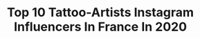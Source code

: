 ---
title: Top 10 Tattoo-Artists Instagram Influencers In France In 2020
description: >-
  Find top tattoo-artists Instagram influencers in France in 2020. Most popular hashtags: #tattoo #tattooartist #tatouage #inked.
platform: Instagram
hits: 199
text_top: See the most popular Instagram influencers on inBeat.
text_bottom: Our database has 199 Instagram influencers like this in France for you to connect with.
profiles:
  - username: "sampaguitajay_tattoo"
    fullname: >-
      Sampaguita Jay 🇵🇭🇫🇷
    bio: >-
      • TATTOO ARTIST, Paris France • sponsored by : - @aftercareh2ocean - @tattooarmourpro • jaytattooart@gmail.com •@noireinkcollective
    location: "France"
    followers: 72182
    engagement: 521
    commentsToLikes: 0.024842
    id: ck5qcw77isme10i11q7pjeh8q
    verified: false
    hashtags: "#vikings, #tattooartist, #cheyennetattooequipment, #realistictattoo"
  - username: "chimaera_tattoo"
    fullname: >-
      Carole
    bio: >-
      Tattoo artist 🌸 Inclusive as fuck🌈 Paris-Lyon🌱 Beetle lover🐜 Illustration @Satan.ttt 🍑
    location: "France"
    followers: 21518
    engagement: 382
    commentsToLikes: 0.033941
    id: ck5q1heeiazw70i112mkhhmjw
    verified: false
    hashtags: "#blackworktattoo, #wildflowers, #lyontattoo, #chimaera"
  - username: "alexbruz"
    fullname: >-
      Alex Bruz
    bio: >-
      Tattoo Artist. 🌎 True to Art📍 Owner of @elitetattoostudio 💎 Photography account: @bybruz 📸 Appointments: 📧 or DM. #alexbruz (website under repair)👇🏻
    location: "France"
    followers: 528249
    engagement: 144
    commentsToLikes: 0.026014
    id: ck5bw7ojfl5i40i11idntd1oz
    verified: false
    hashtags: "#bishoprotary, #inkedmag, #time, #protectyourart"
  - username: "carolinekarenine"
    fullname: >-
      Caroline Karenine
    bio: >-
      French Tattoo Artist // booking closed #carolinekarenine ART @carolinekarenine_art Co founder @lignenoireditions
    location: "France"
    followers: 40209
    engagement: 313
    commentsToLikes: 0.021764
    id: ck0tzralwramh0i19xqdwyvpl
    verified: false
    hashtags: "#frenchtattoo, #healedtattoo, #sleevetattoo, #carolinekarenine"
  - username: "no_tilusse_tattoo"
    fullname: >-
      No Tilusse Tattoo
    bio: >-
      Watercolor Tattoo artist Private tattoo studio My youtube channel No Tilusse Tattoo Contact: FB or mail
    location: "France"
    followers: 26681
    engagement: 646
    commentsToLikes: 0.007298
    id: ck15s21k0aucl0i192u8obf26
    verified: false
    hashtags: "#disneytattoos, #tattoos, #tatouage, #neotraditionaltattoo"
  - username: "delphiechu"
    fullname: >-
      𝔻𝕖𝕝𝕡𝕙𝕚𝕖 ℂ𝕙𝕦
    bio: >-
      Delphie・Paris • tattoo artist PARIS 11 Liste d’attente déconfinement ouverte !
    location: "France"
    followers: 7511
    engagement: 581
    commentsToLikes: 0.033888
    id: ck5qeckbfzteu0i11w4mz5aal
    verified: false
    hashtags: "#flashtattoo, #blacktattooart, #tattoo, #flashart"
  - username: "blum.ttt"
    fullname: >-
      ❈  Blum  ❈
    bio: >-
      French Tattoo Artist • Bookings 2020 closed — NO DM BOOKING : blum.ttt@gmail.com MARSEILLE 🇫🇷 At @prismetattoo
    location: "France"
    followers: 123440
    engagement: 301
    commentsToLikes: 0.004161
    id: ck6tp4kv5hsuf0j71beoc7r1c
    verified: false
    hashtags: "#littletattoos, #jeweltattoo, #blacktattoo, #tattoolife"
  - username: "mo.no.tattoo"
    fullname: >-
      Svetlana Ehrt
    bio: >-
      NO DM ❌ TATTOO ARTIST 📍Based in Barcelona @sashatattooingbarcelona 📍Guest in Paris tattooehrt@gmail.com Vegan ink ♡
    location: "France"
    followers: 17114
    engagement: 528
    commentsToLikes: 0.004987
    id: ck5hoqv2nq26t0i11d32jr6cw
    verified: false
    hashtags: "#redflowerstattoo"
  - username: "maaya_j"
    fullname: >-
      Maaya J.
    bio: >-
      🏮TATTOO ARTIST🏮 Sombretâche-87 rue Jean de Bernardy Marseille, France NO DM, MAIL ONLY 📩: Maayaj.tattoo@gmail.com ▪️MTP 5,6 Decembre
    location: "France"
    followers: 14396
    engagement: 493
    commentsToLikes: 0.015346
    id: ck8t9b08bng9s0j785znyjcdn
    verified: false
    hashtags: "#japanesetattoo, #darkartist, #flowertattoo, #geisha"
  - username: "kyriakaiju"
    fullname: >-
      ❄ Morgane 🌸 Kyriä ❄
    bio: >-
      🎀 Young Tattoo Artist 💉 💖 Pop-Geek Culture 🐾 Animals 🌈 Fullcolor 💖 🦄 Co-owner @kinkaijutattoo 🌸 📍 Grenoble 🇫🇷 Mail only 💌 morgane.kyria@gmail.com
    location: "France"
    followers: 5408
    engagement: 1062
    commentsToLikes: 0.097475
    id: ck5hebw38s41w0i119ro8wqig
    verified: false
    hashtags: "#animetattoo, #tattooartist, #neotraditionaltattoo, #frenchtattooflash"
---